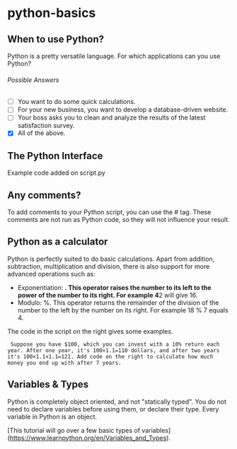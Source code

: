 # python-basics

## When to use Python?
Python is a pretty versatile language. For which applications can you use Python?

###### Possible Answers
- [ ] You want to do some quick calculations.
- [ ] For your new business, you want to develop a database-driven website.
- [ ] Your boss asks you to clean and analyze the results of the latest satisfaction survey.
- [x] All of the above.

## The Python Interface
Example code added on script.py

## Any comments?
To add comments to your Python script, you can use the # tag. These comments are not run as Python code, so they will not influence your result.

## Python as a calculator
Python is perfectly suited to do basic calculations. Apart from addition, subtraction, multiplication and division, there is also support for more advanced operations such as:

- Exponentiation: **. This operator raises the number to its left to the power of the number to its right. For example 4**2 will give 16.
- Modulo: %. This operator returns the remainder of the division of the number to the left by the number on its right. For example 18 % 7 equals 4.

The code in the script on the right gives some examples.
```
 Suppose you have $100, which you can invest with a 10% return each year. After one year, it's 100×1.1=110 dollars, and after two years it's 100×1.1×1.1=121. Add code on the right to calculate how much money you end up with after 7 years.
```
## Variables & Types
Python is completely object oriented, and not "statically typed". You do not need to declare variables before using them, or declare their type. Every variable in Python is an object.

[This tutorial will go over a few basic types of variables] (https://www.learnpython.org/en/Variables_and_Types).
